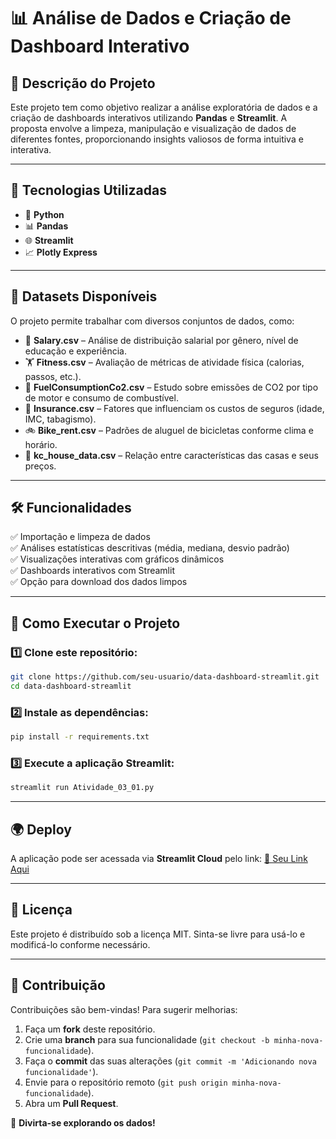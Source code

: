 # 📊 Análise de Dados e Criação de Dashboard Interativo

## 📌 Descrição do Projeto
Este projeto tem como objetivo realizar a análise exploratória de dados e a criação de dashboards interativos utilizando **Pandas** e **Streamlit**. A proposta envolve a limpeza, manipulação e visualização de dados de diferentes fontes, proporcionando insights valiosos de forma intuitiva e interativa.

---

## 🚀 Tecnologias Utilizadas
- 🐍 **Python**
- 📊 **Pandas**
- 🌐 **Streamlit**
- 📈 **Plotly Express**

---

## 📂 Datasets Disponíveis
O projeto permite trabalhar com diversos conjuntos de dados, como:

- 📄 **Salary.csv** – Análise de distribuição salarial por gênero, nível de educação e experiência.
- 🏋️ **Fitness.csv** – Avaliação de métricas de atividade física (calorias, passos, etc.).
- 🚗 **FuelConsumptionCo2.csv** – Estudo sobre emissões de CO2 por tipo de motor e consumo de combustível.
- 🏥 **Insurance.csv** – Fatores que influenciam os custos de seguros (idade, IMC, tabagismo).
- 🚲 **Bike_rent.csv** – Padrões de aluguel de bicicletas conforme clima e horário.
- 🏡 **kc_house_data.csv** – Relação entre características das casas e seus preços.

---

## 🛠️ Funcionalidades
✅ Importação e limpeza de dados  
✅ Análises estatísticas descritivas (média, mediana, desvio padrão)  
✅ Visualizações interativas com gráficos dinâmicos  
✅ Dashboards interativos com Streamlit  
✅ Opção para download dos dados limpos  

---

## 📌 Como Executar o Projeto

### 1️⃣ Clone este repositório:
```bash
git clone https://github.com/seu-usuario/data-dashboard-streamlit.git
cd data-dashboard-streamlit
```

### 2️⃣ Instale as dependências:
```bash
pip install -r requirements.txt
```

### 3️⃣ Execute a aplicação Streamlit:
```bash
streamlit run Atividade_03_01.py
```

---

## 🌍 Deploy
A aplicação pode ser acessada via **Streamlit Cloud** pelo link: [🔗 Seu Link Aqui](#)

---

## 📜 Licença
Este projeto é distribuído sob a licença MIT. Sinta-se livre para usá-lo e modificá-lo conforme necessário.

---

## 🤝 Contribuição
Contribuições são bem-vindas! Para sugerir melhorias:
1. Faça um **fork** deste repositório.
2. Crie uma **branch** para sua funcionalidade (`git checkout -b minha-nova-funcionalidade`).
3. Faça o **commit** das suas alterações (`git commit -m 'Adicionando nova funcionalidade'`).
4. Envie para o repositório remoto (`git push origin minha-nova-funcionalidade`).
5. Abra um **Pull Request**.

🚀 **Divirta-se explorando os dados!**
